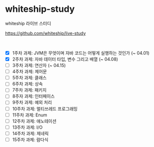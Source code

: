 # whiteship-study
whiteship 라이브 스터디 

https://github.com/whiteship/live-study

<br>


- [X] 1주차 과제: JVM은 무엇이며 자바 코드는 어떻게 실행하는 것인가 (~ 04.01)
- [X] 2주차 과제: 자바 데이터 타입, 변수 그리고 배열 (~ 04.08)
- [ ] 3주차 과제: 연산자 (~ 04.15)
- [ ] 4주차 과제: 제어문
- [ ] 5주차 과제: 클래스
- [ ] 6주차 과제: 상속
- [ ] 7주차 과제: 패키지
- [ ] 8주자 과제: 인터페이스
- [ ] 9주차 과제: 예외 처리
- [ ] 10주차 과제: 멀티쓰레드 프로그래밍
- [ ] 11주차 과제: Enum
- [ ] 12주차 과제: 애노테이션
- [ ] 13주차 과제: I/O
- [ ] 14주차 과제: 제네릭
- [ ] 15주차 과제: 람다식
